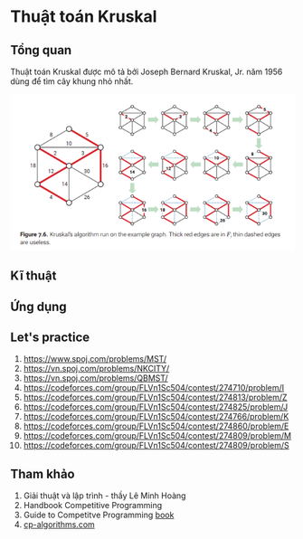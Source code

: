 # Thuật toán Kruskal

## Tổng quan

Thuật toán Kruskal được mô tả bởi Joseph Bernard Kruskal, Jr. năm 1956 dùng để tìm cây khung nhỏ nhất. 

<p align = "center"><img src = "https://github.com/hieptran1812/Algorithm-for-ITPTIT/blob/master/image/kruskal.PNG"></p>

## Kĩ thuật



## Ứng dụng



## Let's practice

1. https://www.spoj.com/problems/MST/
2. https://vn.spoj.com/problems/NKCITY/
3. https://vn.spoj.com/problems/QBMST/
4. https://codeforces.com/group/FLVn1Sc504/contest/274710/problem/I
5. https://codeforces.com/group/FLVn1Sc504/contest/274813/problem/Z
6. https://codeforces.com/group/FLVn1Sc504/contest/274825/problem/J
7. https://codeforces.com/group/FLVn1Sc504/contest/274766/problem/K
8. https://codeforces.com/group/FLVn1Sc504/contest/274860/problem/E
9. https://codeforces.com/group/FLVn1Sc504/contest/274809/problem/M
10. https://codeforces.com/group/FLVn1Sc504/contest/274809/problem/S

## Tham khảo
1. Giải thuật và lập trình - thầy Lê Minh Hoàng
2. Handbook Competitive Programming
3. Guide to Competitve Programming [book](https://www.amazon.com/Guide-Competitive-Programming-Algorithms-Undergraduate/dp/3319725467)
4. [cp-algorithms.com](https://cp-algorithms.com/graph/mst_kruskal.html)
